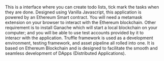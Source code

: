 This is a interface where you can create todo lists, tick mark the tasks when they are done. 
Designed using Vanilla Javascript, this application is powered by an Ethereum Smart contract.
You will need a metamask extension on your browser to interact with the Ethereum blockchain.
Other requirement is to install Ganache which will start a local blockchain on your computer; and you will be able to use test accounts provided by it to interacr with the application.
Truffle framework is used as a development environment, testing framework, and asset pipeline all rolled into one. It is based on Ethereum Blockchain and is designed to facilitate the smooth and seamless development of DApps (Distributed Applications).

